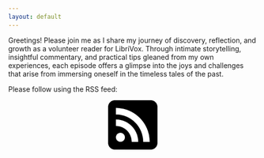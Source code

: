 ```yaml
---
layout: default
---
```

Greetings! Please join me as I share my journey of discovery, reflection, and growth as a volunteer reader for LibriVox. Through intimate storytelling, insightful commentary, and practical tips gleaned from my own experiences, each episode offers a glimpse into the joys and challenges that arise from immersing oneself in the timeless tales of the past.

Please follow using the RSS feed:
<center>
  <a href="/feed.rss">
    <img src="/assets/img/rss.png" width="100px">
  </a>
</center>


